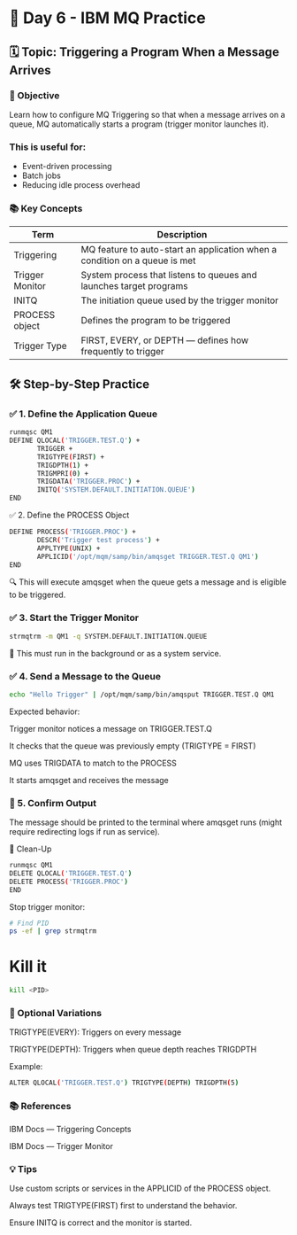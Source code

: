 # 📘 Day 6 - IBM MQ Practice

## 🗓️ Topic: Triggering a Program When a Message Arrives
### 🎯 Objective
Learn how to configure MQ Triggering so that when a message arrives on a queue, MQ automatically starts a program (trigger monitor launches it).

### This is useful for:
* Event-driven processing
* Batch jobs
* Reducing idle process overhead

### 📚 Key Concepts
| Term	| Description|
| -----| -----------|
| Triggering	| MQ feature to auto-start an application when a condition on a queue is met |
| Trigger Monitor | System process that listens to queues and launches target programs |
| INITQ | The initiation queue used by the trigger monitor |
| PROCESS object | Defines the program to be triggered |
| Trigger Type | FIRST, EVERY, or DEPTH — defines how frequently to trigger |

## 🛠️ Step-by-Step Practice
### ✅ 1. Define the Application Queue
```bash
runmqsc QM1
DEFINE QLOCAL('TRIGGER.TEST.Q') +
       TRIGGER +
       TRIGTYPE(FIRST) +
       TRIGDPTH(1) +
       TRIGMPRI(0) +
       TRIGDATA('TRIGGER.PROC') +
       INITQ('SYSTEM.DEFAULT.INITIATION.QUEUE')
END
```
✅ 2. Define the PROCESS Object
```bash
DEFINE PROCESS('TRIGGER.PROC') +
       DESCR('Trigger test process') +
       APPLTYPE(UNIX) +
       APPLICID('/opt/mqm/samp/bin/amqsget TRIGGER.TEST.Q QM1')
END
```
🔍 This will execute amqsget when the queue gets a message and is eligible to be triggered.

### ✅ 3. Start the Trigger Monitor
```bash
strmqtrm -m QM1 -q SYSTEM.DEFAULT.INITIATION.QUEUE
```
📌 This must run in the background or as a system service.

### ✅ 4. Send a Message to the Queue
```bash
echo "Hello Trigger" | /opt/mqm/samp/bin/amqsput TRIGGER.TEST.Q QM1
```
Expected behavior:

Trigger monitor notices a message on TRIGGER.TEST.Q

It checks that the queue was previously empty (TRIGTYPE = FIRST)

MQ uses TRIGDATA to match to the PROCESS

It starts amqsget and receives the message

### 🔎 5. Confirm Output
The message should be printed to the terminal where amqsget runs (might require redirecting logs if run as service).

🧹 Clean-Up
```bash
runmqsc QM1
DELETE QLOCAL('TRIGGER.TEST.Q')
DELETE PROCESS('TRIGGER.PROC')
END
```
Stop trigger monitor:

```bash
# Find PID
ps -ef | grep strmqtrm
```
# Kill it
```bash
kill <PID>
```
### 🔄 Optional Variations
TRIGTYPE(EVERY): Triggers on every message

TRIGTYPE(DEPTH): Triggers when queue depth reaches TRIGDPTH

Example:
```bash
ALTER QLOCAL('TRIGGER.TEST.Q') TRIGTYPE(DEPTH) TRIGDPTH(5)
```
### 📚 References
IBM Docs — Triggering Concepts

IBM Docs — Trigger Monitor

### 💡 Tips
Use custom scripts or services in the APPLICID of the PROCESS object.

Always test TRIGTYPE(FIRST) first to understand the behavior.

Ensure INITQ is correct and the monitor is started.

